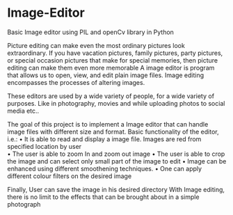 # Image-Editor
Basic Image editor using PIL and openCv library in Python 


Picture editing can make even the most ordinary pictures look extraordinary. If you have vacation pictures, family pictures, party pictures, or special occasion pictures that make for special memories, then picture editing can make them even more memorable
A image editor is program that allows us to open, view, and edit plain image files. Image editing encompasses the processes of altering images.

These editors are used by a wide variety of people, for a wide variety of purposes. Like in photography, movies and while uploading photos to social media etc..

The goal of this project is to implement a Image editor that can handle image files with different size and format.
Basic functionality of the editor, i.e.: 
•	It is able to read and display a image file. Images are red from specified location by user  
•	The user is able to zoom In and zoom out image 
•	The user is able to crop the image and can select only small part of the image to edit
•	Image can be enhanced using different smoothening techniques.
•	One can apply different colour  filters on the desired image

Finally, User can save the image in his desired directory
With Image editing, there is no limit to the effects that can be brought about in a simple photograph

